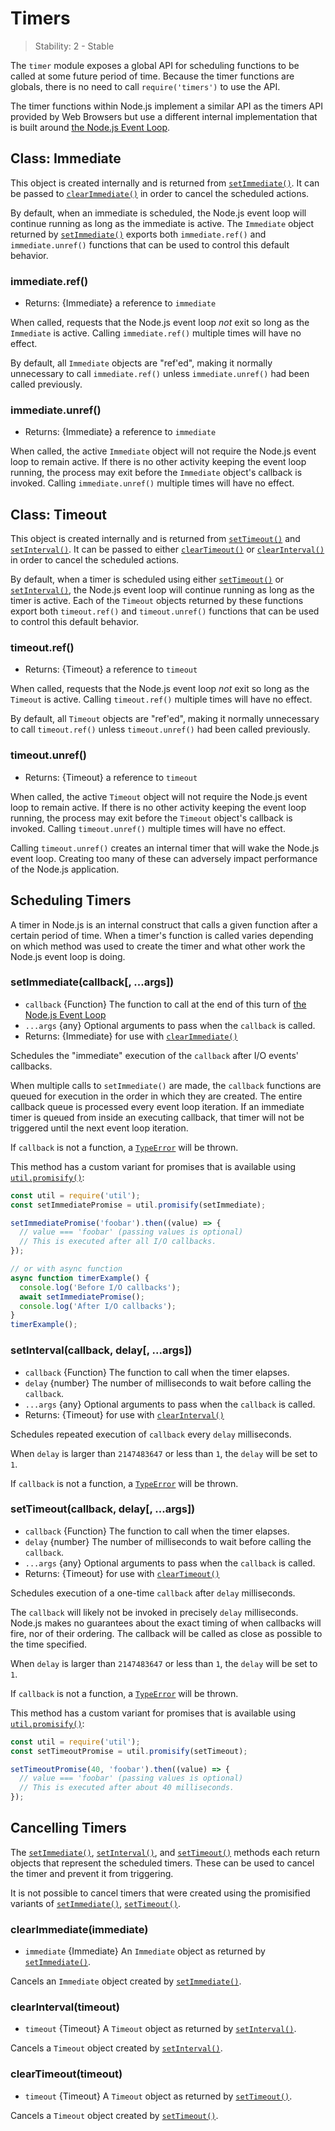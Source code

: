 # Timers

<!--introduced_in=v0.10.0-->

> Stability: 2 - Stable

The `timer` module exposes a global API for scheduling functions to
be called at some future period of time. Because the timer functions are
globals, there is no need to call `require('timers')` to use the API.

The timer functions within Node.js implement a similar API as the timers API
provided by Web Browsers but use a different internal implementation that is
built around [the Node.js Event Loop][].

## Class: Immediate

This object is created internally and is returned from [`setImmediate()`][]. It
can be passed to [`clearImmediate()`][] in order to cancel the scheduled
actions.

By default, when an immediate is scheduled, the Node.js event loop will continue
running as long as the immediate is active. The `Immediate` object returned by
[`setImmediate()`][] exports both `immediate.ref()` and `immediate.unref()`
functions that can be used to control this default behavior.

### immediate.ref()
<!-- YAML
added: v9.7.0
-->

* Returns: {Immediate} a reference to `immediate`

When called, requests that the Node.js event loop *not* exit so long as the
`Immediate` is active. Calling `immediate.ref()` multiple times will have no
effect.

By default, all `Immediate` objects are "ref'ed", making it normally unnecessary
to call `immediate.ref()` unless `immediate.unref()` had been called previously.

### immediate.unref()
<!-- YAML
added: v9.7.0
-->

* Returns: {Immediate} a reference to `immediate`

When called, the active `Immediate` object will not require the Node.js event
loop to remain active. If there is no other activity keeping the event loop
running, the process may exit before the `Immediate` object's callback is
invoked. Calling `immediate.unref()` multiple times will have no effect.

## Class: Timeout

This object is created internally and is returned from [`setTimeout()`][] and
[`setInterval()`][]. It can be passed to either [`clearTimeout()`][] or
[`clearInterval()`][] in order to cancel the scheduled actions.

By default, when a timer is scheduled using either [`setTimeout()`][] or
[`setInterval()`][], the Node.js event loop will continue running as long as the
timer is active. Each of the `Timeout` objects returned by these functions
export both `timeout.ref()` and `timeout.unref()` functions that can be used to
control this default behavior.

### timeout.ref()
<!-- YAML
added: v0.9.1
-->

* Returns: {Timeout} a reference to `timeout`

When called, requests that the Node.js event loop *not* exit so long as the
`Timeout` is active. Calling `timeout.ref()` multiple times will have no effect.

By default, all `Timeout` objects are "ref'ed", making it normally unnecessary
to call `timeout.ref()` unless `timeout.unref()` had been called previously.

### timeout.unref()
<!-- YAML
added: v0.9.1
-->

* Returns: {Timeout} a reference to `timeout`

When called, the active `Timeout` object will not require the Node.js event loop
to remain active. If there is no other activity keeping the event loop running,
the process may exit before the `Timeout` object's callback is invoked. Calling
`timeout.unref()` multiple times will have no effect.

Calling `timeout.unref()` creates an internal timer that will wake the Node.js
event loop. Creating too many of these can adversely impact performance
of the Node.js application.

## Scheduling Timers

A timer in Node.js is an internal construct that calls a given function after
a certain period of time. When a timer's function is called varies depending on
which method was used to create the timer and what other work the Node.js
event loop is doing.

### setImmediate(callback[, ...args])
<!-- YAML
added: v0.9.1
-->

* `callback` {Function} The function to call at the end of this turn of
  [the Node.js Event Loop]
* `...args` {any} Optional arguments to pass when the `callback` is called.
* Returns: {Immediate} for use with [`clearImmediate()`][]

Schedules the "immediate" execution of the `callback` after I/O events'
callbacks.

When multiple calls to `setImmediate()` are made, the `callback` functions are
queued for execution in the order in which they are created. The entire callback
queue is processed every event loop iteration. If an immediate timer is queued
from inside an executing callback, that timer will not be triggered until the
next event loop iteration.

If `callback` is not a function, a [`TypeError`][] will be thrown.

This method has a custom variant for promises that is available using
[`util.promisify()`][]:

```js
const util = require('util');
const setImmediatePromise = util.promisify(setImmediate);

setImmediatePromise('foobar').then((value) => {
  // value === 'foobar' (passing values is optional)
  // This is executed after all I/O callbacks.
});

// or with async function
async function timerExample() {
  console.log('Before I/O callbacks');
  await setImmediatePromise();
  console.log('After I/O callbacks');
}
timerExample();
```

### setInterval(callback, delay[, ...args])
<!-- YAML
added: v0.0.1
-->

* `callback` {Function} The function to call when the timer elapses.
* `delay` {number} The number of milliseconds to wait before calling the
  `callback`.
* `...args` {any} Optional arguments to pass when the `callback` is called.
* Returns: {Timeout} for use with [`clearInterval()`][]

Schedules repeated execution of `callback` every `delay` milliseconds.

When `delay` is larger than `2147483647` or less than `1`, the `delay` will be
set to `1`.

If `callback` is not a function, a [`TypeError`][] will be thrown.

### setTimeout(callback, delay[, ...args])
<!-- YAML
added: v0.0.1
-->

* `callback` {Function} The function to call when the timer elapses.
* `delay` {number} The number of milliseconds to wait before calling the
  `callback`.
* `...args` {any} Optional arguments to pass when the `callback` is called.
* Returns: {Timeout} for use with [`clearTimeout()`][]

Schedules execution of a one-time `callback` after `delay` milliseconds.

The `callback` will likely not be invoked in precisely `delay` milliseconds.
Node.js makes no guarantees about the exact timing of when callbacks will fire,
nor of their ordering. The callback will be called as close as possible to the
time specified.

When `delay` is larger than `2147483647` or less than `1`, the `delay`
will be set to `1`.

If `callback` is not a function, a [`TypeError`][] will be thrown.

This method has a custom variant for promises that is available using
[`util.promisify()`][]:

```js
const util = require('util');
const setTimeoutPromise = util.promisify(setTimeout);

setTimeoutPromise(40, 'foobar').then((value) => {
  // value === 'foobar' (passing values is optional)
  // This is executed after about 40 milliseconds.
});
```

## Cancelling Timers

The [`setImmediate()`][], [`setInterval()`][], and [`setTimeout()`][] methods
each return objects that represent the scheduled timers. These can be used to
cancel the timer and prevent it from triggering.

It is not possible to cancel timers that were created using the promisified
variants of [`setImmediate()`][], [`setTimeout()`][].

### clearImmediate(immediate)
<!-- YAML
added: v0.9.1
-->

* `immediate` {Immediate} An `Immediate` object as returned by
  [`setImmediate()`][].

Cancels an `Immediate` object created by [`setImmediate()`][].

### clearInterval(timeout)
<!-- YAML
added: v0.0.1
-->

* `timeout` {Timeout} A `Timeout` object as returned by [`setInterval()`][].

Cancels a `Timeout` object created by [`setInterval()`][].

### clearTimeout(timeout)
<!-- YAML
added: v0.0.1
-->

* `timeout` {Timeout} A `Timeout` object as returned by [`setTimeout()`][].

Cancels a `Timeout` object created by [`setTimeout()`][].

[`TypeError`]: errors.html#errors_class_typeerror
[`clearImmediate()`]: timers.html#timers_clearimmediate_immediate
[`clearInterval()`]: timers.html#timers_clearinterval_timeout
[`clearTimeout()`]: timers.html#timers_cleartimeout_timeout
[`setImmediate()`]: timers.html#timers_setimmediate_callback_args
[`setInterval()`]: timers.html#timers_setinterval_callback_delay_args
[`setTimeout()`]: timers.html#timers_settimeout_callback_delay_args
[`util.promisify()`]: util.html#util_util_promisify_original
[the Node.js Event Loop]: https://nodejs.org/en/docs/guides/event-loop-timers-and-nexttick
